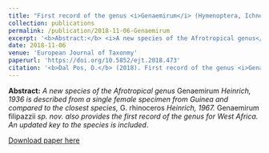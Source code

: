 ```yaml
---
title: "First record of the genus <i>Genaemirum</i> (Hymenoptera, Ichneumonidae, Ichneumoninae) from West Africa, with the description of a new species from Guinea"
collection: publications
permalink: /publication/2018-11-06-Genaemirum
excerpt: '<b>Abstract:</b> <i>A new species of the Afrotropical genus</i> Genaemirum <i>Heinrich, 1936 is described from a single female specimen from Guinea and compared to the closest species,</i> G. rhinoceros <i>Heinrich, 1967.</i> Genaemirum filipazzii <i>sp. nov. also provides the first record of the genus for West Africa. An updated key to the species is included</i>.'
date: 2018-11-06
venue: 'European Journal of Taxonmy'
paperurl: 'https://doi.org/10.5852/ejt.2018.473'
citation: '<b>Dal Pos, D.</b> (2018). First record of the genus <i>Genaemirum</i> (Hymenoptera, Ichneumonidae, Ichneumoninae) from West Africa, with the description of a new species from Guinea. <i>European Journal of Taxonmy</i>, 473: 1–11.'
---
```

<b>Abstract:</b> <i>A new species of the Afrotropical genus</i> Genaemirum <i>Heinrich, 1936 is described from a single female specimen from Guinea and compared to the closest species,</i> G. rhinoceros <i>Heinrich, 1967.</i> Genaemirum filipazzii <i>sp. nov. also provides the first record of the genus for West Africa. An updated key to the species is included</i>.

[Download paper here](https://doi.org/10.5852/ejt.2018.473)